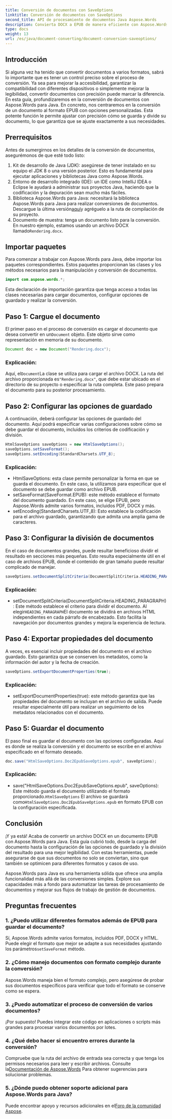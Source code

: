```yaml
---
title: Conversión de documentos con SaveOptions
linktitle: Conversión de documentos con SaveOptions
second_title: API de procesamiento de documentos Java Aspose.Words
description: Convierta DOCX a EPUB de manera eficiente con Aspose.Words para Java. Aprenda a personalizar las opciones de guardado, dividir contenido y exportar propiedades de documentos en esta guía paso a paso.
type: docs
weight: 13
url: /es/java/document-converting/document-conversion-saveoptions/
---
```


## Introducción

Si alguna vez ha tenido que convertir documentos a varios formatos, sabrá lo importante que es tener un control preciso sobre el proceso de conversión. Ya sea para mejorar la accesibilidad, garantizar la compatibilidad con diferentes dispositivos o simplemente mejorar la legibilidad, convertir documentos con precisión puede marcar la diferencia. En esta guía, profundizaremos en la conversión de documentos con Aspose.Words para Java. En concreto, nos centraremos en la conversión de un documento al formato EPUB con opciones personalizadas. Esta potente función le permite ajustar con precisión cómo se guarda y divide su documento, lo que garantiza que se ajuste exactamente a sus necesidades.

## Prerrequisitos

Antes de sumergirnos en los detalles de la conversión de documentos, asegurémonos de que esté todo listo:

1. Kit de desarrollo de Java (JDK): asegúrese de tener instalado en su equipo el JDK 8 o una versión posterior. Esto es fundamental para ejecutar aplicaciones y bibliotecas Java como Aspose.Words.
2. Entorno de desarrollo integrado (IDE): un IDE como IntelliJ IDEA o Eclipse le ayudará a administrar sus proyectos Java, haciendo que la codificación y la depuración sean mucho más fáciles.
3.  Biblioteca Aspose.Words para Java: necesitará la biblioteca Aspose.Words para Java para realizar conversiones de documentos. Descargue la última versión[aquí](https://releases.aspose.com/words/java/)y agréguelo a la ruta de compilación de su proyecto.
4.  Documento de muestra: tenga un documento listo para la conversión. En nuestro ejemplo, estamos usando un archivo DOCX llamado`Rendering.docx`.

## Importar paquetes

Para comenzar a trabajar con Aspose.Words para Java, debe importar los paquetes correspondientes. Estos paquetes proporcionan las clases y los métodos necesarios para la manipulación y conversión de documentos.

```java
import com.aspose.words.*;
```

Esta declaración de importación garantiza que tenga acceso a todas las clases necesarias para cargar documentos, configurar opciones de guardado y realizar la conversión.

## Paso 1: Cargue el documento

 El primer paso en el proceso de conversión es cargar el documento que desea convertir en un`Document` objeto. Este objeto sirve como representación en memoria de su documento.

```java
Document doc = new Document("Rendering.docx");
```

### Explicación:

 Aquí, el`Document`La clase se utiliza para cargar el archivo DOCX. La ruta del archivo proporcionada es`"Rendering.docx"`, que debe estar ubicado en el directorio de su proyecto o especificar la ruta completa. Este paso prepara el documento para su posterior procesamiento.

## Paso 2: Configurar las opciones de guardado

A continuación, deberá configurar las opciones de guardado del documento. Aquí podrá especificar varias configuraciones sobre cómo se debe guardar el documento, incluidos los criterios de codificación y división.

```java
HtmlSaveOptions saveOptions = new HtmlSaveOptions();
saveOptions.setSaveFormat();
saveOptions.setEncoding(StandardCharsets.UTF_8);
```

### Explicación:

- HtmlSaveOptions: esta clase permite personalizar la forma en que se guarda el documento. En este caso, la utilizamos para especificar que el documento se debe guardar como archivo EPUB.
- setSaveFormat(SaveFormat.EPUB): este método establece el formato del documento guardado. En este caso, se elige EPUB, pero Aspose.Words admite varios formatos, incluidos PDF, DOCX y más.
- setEncoding(StandardCharsets.UTF_8): Esto establece la codificación para el archivo guardado, garantizando que admita una amplia gama de caracteres.

## Paso 3: Configurar la división de documentos

En el caso de documentos grandes, puede resultar beneficioso dividir el resultado en secciones más pequeñas. Esto resulta especialmente útil en el caso de archivos EPUB, donde el contenido de gran tamaño puede resultar complicado de manejar.

```java
saveOptions.setDocumentSplitCriteria(DocumentSplitCriteria.HEADING_PARAGRAPH);
```

### Explicación:

-  setDocumentSplitCriteria(DocumentSplitCriteria.HEADING_PARAGRAPH): Este método establece el criterio para dividir el documento. Al elegir`HEADING_PARAGRAPH`El documento se dividirá en archivos HTML independientes en cada párrafo de encabezado. Esto facilita la navegación por documentos grandes y mejora la experiencia de lectura.

## Paso 4: Exportar propiedades del documento

A veces, es esencial incluir propiedades del documento en el archivo guardado. Esto garantiza que se conserven los metadatos, como la información del autor y la fecha de creación.

```java
saveOptions.setExportDocumentProperties(true);
```

### Explicación:

- setExportDocumentProperties(true): este método garantiza que las propiedades del documento se incluyan en el archivo de salida. Puede resultar especialmente útil para realizar un seguimiento de los metadatos relacionados con el documento.

## Paso 5: Guardar el documento

El paso final es guardar el documento con las opciones configuradas. Aquí es donde se realiza la conversión y el documento se escribe en el archivo especificado en el formato deseado.

```java
doc.save("HtmlSaveOptions.Doc2EpubSaveOptions.epub", saveOptions);
```

### Explicación:

-  save("HtmlSaveOptions.Doc2EpubSaveOptions.epub", saveOptions): Este método guarda el documento utilizando el formato proporcionado.`HtmlSaveOptions` El archivo se guardará como`HtmlSaveOptions.Doc2EpubSaveOptions.epub` en formato EPUB con la configuración especificada.

## Conclusión

¡Y ya está! Acaba de convertir un archivo DOCX en un documento EPUB con Aspose.Words para Java. Esta guía cubrió todo, desde la carga del documento hasta la configuración de las opciones de guardado y la división del resultado para una mejor legibilidad. Con estas herramientas, puede asegurarse de que sus documentos no solo se conviertan, sino que también se optimicen para diferentes formatos y casos de uso.

Aspose.Words para Java es una herramienta sólida que ofrece una amplia funcionalidad más allá de las conversiones simples. Explore sus capacidades más a fondo para automatizar las tareas de procesamiento de documentos y mejorar sus flujos de trabajo de gestión de documentos.

## Preguntas frecuentes

### 1. ¿Puedo utilizar diferentes formatos además de EPUB para guardar el documento?

 Sí, Aspose.Words admite varios formatos, incluidos PDF, DOCX y HTML. Puede elegir el formato que mejor se adapte a sus necesidades ajustando los parámetros`setSaveFormat` método.

### 2. ¿Cómo manejo documentos con formato complejo durante la conversión?

Aspose.Words maneja bien el formato complejo, pero asegúrese de probar sus documentos específicos para verificar que todo el formato se conserve como se espera.

### 3. ¿Puedo automatizar el proceso de conversión de varios documentos?

¡Por supuesto! Puedes integrar este código en aplicaciones o scripts más grandes para procesar varios documentos por lotes.

### 4. ¿Qué debo hacer si encuentro errores durante la conversión?

 Compruebe que la ruta del archivo de entrada sea correcta y que tenga los permisos necesarios para leer y escribir archivos. Consulte la[Documentación de Aspose.Words](https://reference.aspose.com/words/java/) Para obtener sugerencias para solucionar problemas.

### 5. ¿Dónde puedo obtener soporte adicional para Aspose.Words para Java?

Puede encontrar apoyo y recursos adicionales en el[Foro de la comunidad Aspose](https://forum.aspose.com/c/words/8).